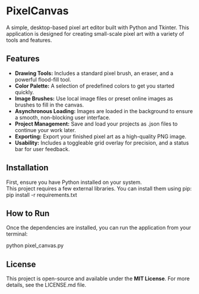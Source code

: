 # **PixelCanvas**

A simple, desktop-based pixel art editor built with Python and Tkinter. This application is designed for creating small-scale pixel art with a variety of tools and features.

## **Features**

* **Drawing Tools:** Includes a standard pixel brush, an eraser, and a powerful flood-fill tool.  
* **Color Palette:** A selection of predefined colors to get you started quickly.  
* **Image Brushes:** Use local image files or preset online images as brushes to fill in the canvas.  
* **Asynchronous Loading:** Images are loaded in the background to ensure a smooth, non-blocking user interface.  
* **Project Management:** Save and load your projects as .json files to continue your work later.  
* **Exporting:** Export your finished pixel art as a high-quality PNG image.  
* **Usability:** Includes a toggleable grid overlay for precision, and a status bar for user feedback.

## **Installation**

First, ensure you have Python installed on your system.  
This project requires a few external libraries. You can install them using pip:  
pip install \-r requirements.txt

## **How to Run**

Once the dependencies are installed, you can run the application from your terminal:

python pixel\_canvas.py

## **License**

This project is open-source and available under the **MIT License**. For more details, see the LICENSE.md file.